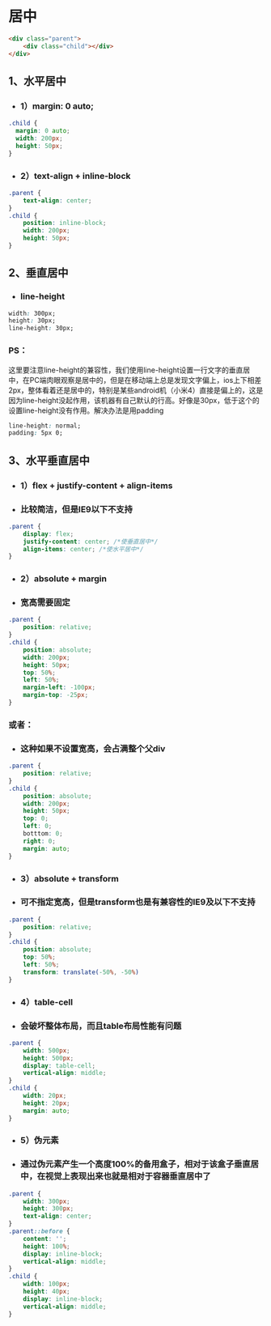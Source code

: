 # 居中
```html
<div class="parent">
    <div class="child"></div>
</div>
```

## 1、水平居中
- ### 1）margin: 0 auto;

```css
.child {
  margin: 0 auto;
  width: 200px;
  height: 50px;
}
```
- ### 2）text-align + inline-block

```css
.parent {
    text-align: center;
}
.child {
    position: inline-block;
    width: 200px;
    height: 50px;
}
```


## 2、垂直居中
- ### line-height

```css
width: 300px;
height: 30px;
line-height: 30px;
```
### PS：  
这里要注意line-height的兼容性，我们使用line-height设置一行文字的垂直居中，在PC端肉眼观察是居中的，但是在移动端上总是发现文字偏上，ios上下相差2px，整体看着还是居中的，特别是某些android机（小米4）直接是偏上的，这是因为line-height没起作用，该机器有自己默认的行高。好像是30px，低于这个的设置line-height没有作用。解决办法是用padding

```css
line-height: normal; 
padding: 5px 0;
```


## 3、水平垂直居中
- ### 1）flex + justify-content + align-items
- ### 比较简洁，但是IE9以下不支持

```css
.parent {
    display: flex;
    justify-content: center; /*使垂直居中*/
    align-items: center; /*使水平居中*/
}
```

- ### 2）absolute + margin
- ### 宽高需要固定

```css
.parent {
    position: relative;
}
.child {
    position: absolute;
    width: 200px;
    height: 50px;
    top: 50%;
    left: 50%;
    margin-left: -100px;
    margin-top: -25px;
}
```
### 或者：
- ### 这种如果不设置宽高，会占满整个父div
```css
.parent {
    position: relative;
}
.child {
    position: absolute;
    width: 200px;
    height: 50px;
    top: 0;
    left: 0;
    botttom: 0;
    right: 0;
    margin: auto;
}
```

- ### 3）absolute + transform
- ### 可不指定宽高，但是transform也是有兼容性的IE9及以下不支持
```css
.parent {
    position: relative;
}
.child {
    position: absolute;
    top: 50%;
    left: 50%;
    transform: translate(-50%, -50%)
}
```

- ### 4）table-cell
- ### 会破坏整体布局，而且table布局性能有问题
```css
.parent {
    width: 500px;
    height: 500px;
    display: table-cell;
    vertical-align: middle;
}
.child {
    width: 20px;
    height: 20px; 
    margin: auto;
}
```

- ### 5）伪元素
- ### 通过伪元素产生一个高度100%的备用盒子，相对于该盒子垂直居中，在视觉上表现出来也就是相对于容器垂直居中了

```css
.parent {
    width: 300px;
    height: 300px;
    text-align: center;
}
.parent::before {
    content: '';
    height: 100%;
    display: inline-block;
    vertical-align: middle;            
}
.child {
    width: 100px;
    height: 40px;
    display: inline-block;
    vertical-align: middle;
}

```
